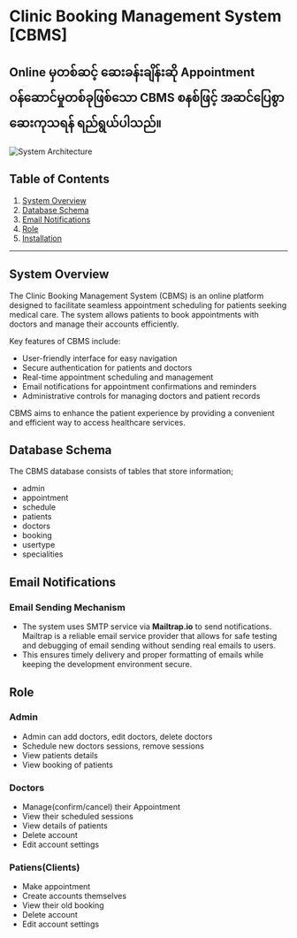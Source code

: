 # Clinic Booking Management System [CBMS]
## Online မှတစ်ဆင့် ‌ဆေးခန်းချိန်းဆို Appointment ဝန်ဆောင်မှုတစ်ခုဖြစ်သော CBMS စနစ်ဖြင့် အဆင်ပြေစွာ ဆေးကုသရန် ရည်ရွယ်ပါသည်။


![System Architecture](https://placehold.co/800x300?text=Clinic+Booking+Management+System)

## Table of Contents
1. [System Overview](#system-overview)
2. [Database Schema](#database-schema)
3. [Email Notifications](#email-notifications)
4. [Role](#role)
5. [Installation](#installation)

---

## System Overview

The Clinic Booking Management System (CBMS) is an online platform designed to facilitate seamless appointment scheduling for patients seeking medical care. The system allows patients to book appointments with doctors and manage their accounts efficiently. 

Key features of CBMS include:
- User-friendly interface for easy navigation
- Secure authentication for patients and doctors
- Real-time appointment scheduling and management
- Email notifications for appointment confirmations and reminders
- Administrative controls for managing doctors and patient records

CBMS aims to enhance the patient experience by providing a convenient and efficient way to access healthcare services.

## Database Schema

The CBMS database consists of tables that store information;
- admin
- appointment
- schedule
- patients
- doctors
- booking
- usertype
- specialities 

## Email Notifications

### Email Sending Mechanism
- The system uses SMTP service via **Mailtrap.io** to send notifications. Mailtrap is a reliable email service provider that allows for safe testing and debugging of email sending without sending real emails to users.
- This ensures timely delivery and proper formatting of emails while keeping the development environment secure.

## Role

### Admin
  
- Admin can add doctors, edit doctors, delete doctors    
- Schedule new doctors sessions, remove sessions   
- View patients details    
- View booking of patients    
    
### Doctors

- Manage(confirm/cancel) their Appointment
- View their scheduled sessions
- View details of patients
- Delete account    
- Edit account settings
        
### Patiens(Clients)
  
  - Make appointment 
  - Create accounts themselves
  - View their old booking
  - Delete account
  - Edit account settings
